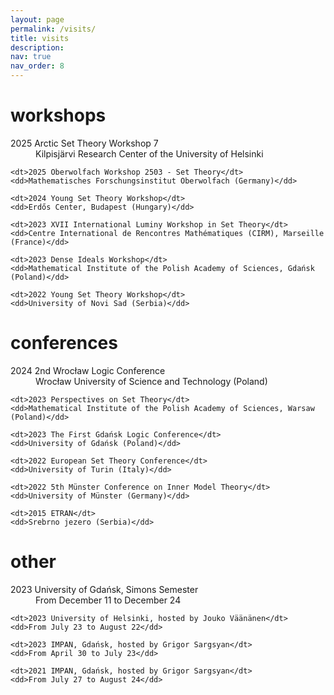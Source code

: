 ```yaml
---
layout: page
permalink: /visits/
title: visits
description:
nav: true
nav_order: 8
---
```

<h1>workshops</h1>
<dl>
    <dt>2025 Arctic Set Theory Workshop 7</dt>
    <dd>Kilpisjärvi Research Center of the University of Helsinki</dd>
    
    <dt>2025 Oberwolfach Workshop 2503 - Set Theory</dt>
    <dd>Mathematisches Forschungsinstitut Oberwolfach (Germany)</dd>

    <dt>2024 Young Set Theory Workshop</dt>
    <dd>Erdős Center, Budapest (Hungary)</dd>

    <dt>2023 XVII International Luminy Workshop in Set Theory</dt>
    <dd>Centre International de Rencontres Mathématiques (CIRM), Marseille (France)</dd>
    
    <dt>2023 Dense Ideals Workshop</dt>
    <dd>Mathematical Institute of the Polish Academy of Sciences, Gdańsk (Poland)</dd>

    <dt>2022 Young Set Theory Workshop</dt>
    <dd>University of Novi Sad (Serbia)</dd>
</dl>

<h1>conferences</h1>
<dl>
    <dt>2024 2nd Wrocław Logic Conference</dt>
    <dd>Wrocław University of Science and Technology (Poland)</dd>
    
    <dt>2023 Perspectives on Set Theory</dt>
    <dd>Mathematical Institute of the Polish Academy of Sciences, Warsaw (Poland)</dd>
    
    <dt>2023 The First Gdańsk Logic Conference</dt>
    <dd>University of Gdańsk (Poland)</dd>
    
    <dt>2022 European Set Theory Conference</dt>
    <dd>University of Turin (Italy)</dd>
    
    <dt>2022 5th Münster Conference on Inner Model Theory</dt>
    <dd>University of Münster (Germany)</dd>
    
    <dt>2015 ETRAN</dt>
    <dd>Srebrno jezero (Serbia)</dd>
</dl>

<h1>other</h1>
<dl>
    <dt>2023 University of Gdańsk, Simons Semester</dt>
    <dd>From December 11 to December 24</dd>
    
    <dt>2023 University of Helsinki, hosted by Jouko Väänänen</dt>
    <dd>From July 23 to August 22</dd>
        
    <dt>2023 IMPAN, Gdańsk, hosted by Grigor Sargsyan</dt>
    <dd>From April 30 to July 23</dd>
        
    <dt>2021 IMPAN, Gdańsk, hosted by Grigor Sargsyan</dt>
    <dd>From July 27 to August 24</dd>
</dl>
